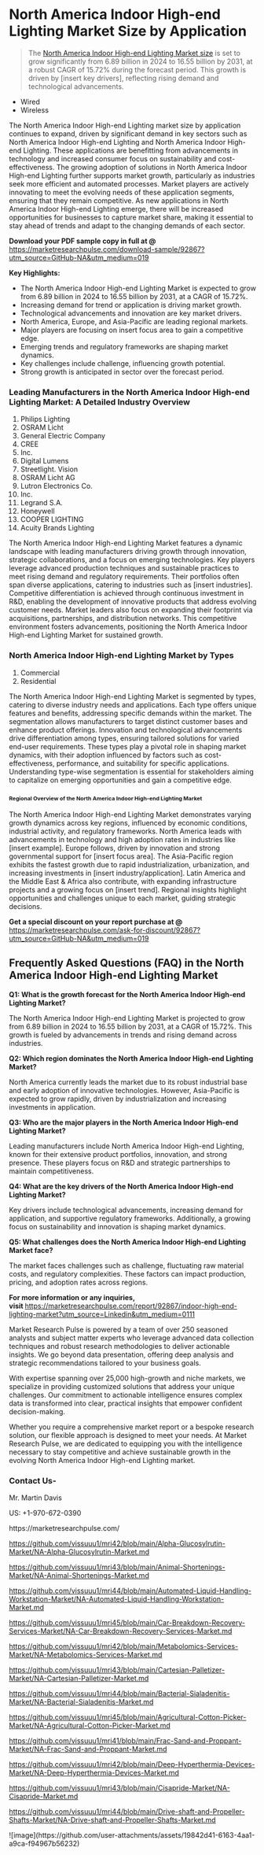 <h1>North America Indoor High-end Lighting Market&nbsp;Size by Application</h1><blockquote><p>The <a href="https://marketresearchpulse.com/download-sample/92867?utm_source=GitHub-NA&amp;utm_medium=019">North America Indoor High-end Lighting Market size</a> is set to grow significantly from 6.89 billion in 2024 to 16.55 billion by 2031, at a robust CAGR of 15.72% during the forecast period. This growth is driven by [insert key drivers], reflecting rising demand and technological advancements.</p></blockquote><ul><li>Wired<li> Wireless</li></ul><p>The North America Indoor High-end Lighting market size by application continues to expand, driven by significant demand in key sectors such as North America Indoor High-end Lighting and North America Indoor High-end Lighting. These applications are benefitting from advancements in technology and increased consumer focus on sustainability and cost-effectiveness. The growing adoption of solutions in North America Indoor High-end Lighting further supports market growth, particularly as industries seek more efficient and automated processes. Market players are actively innovating to meet the evolving needs of these application segments, ensuring that they remain competitive. As new applications in North America Indoor High-end Lighting emerge, there will be increased opportunities for businesses to capture market share, making it essential to stay ahead of trends and adapt to the changing demands of each sector.</p><p><strong>Download your PDF sample copy in full at @ </strong><a href="https://marketresearchpulse.com/download-sample/92867?utm_source=GitHub-NA&amp;utm_medium=019">https://marketresearchpulse.com/download-sample/92867?utm_source=GitHub-NA&amp;utm_medium=019</a></p><p><strong>Key Highlights: </strong></p><ul><li>The North America Indoor High-end Lighting Market is expected to grow from 6.89 billion in 2024 to 16.55 billion by 2031, at a CAGR of 15.72%.</li><li>Increasing demand for trend or application is driving market growth.</li><li>Technological advancements and innovation are key market drivers.</li><li>North America, Europe, and Asia-Pacific are leading regional markets.</li><li>Major players are focusing on insert focus area to gain a competitive edge.</li><li>Emerging trends and regulatory frameworks are shaping market dynamics.</li><li>Key challenges include challenge, influencing growth potential.</li><li>Strong growth is anticipated in sector over the forecast period.</li></ul><h3>Leading Manufacturers in the North America Indoor High-end Lighting Market: A Detailed Industry Overview</h3><ol><li>Philips Lighting</li><li>OSRAM Licht</li><li>General Electric Company</li><li>CREE</li><li>Inc.</li><li>Digital Lumens</li><li>Streetlight. Vision</li><li>OSRAM Licht AG</li><li>Lutron Electronics Co.</li><li>Inc.</li><li>Legrand S.A.</li><li>Honeywell</li><li>COOPER LIGHTING</li><li>Acuity Brands Lighting</li></ol><div class="flex max-w-full flex-col flex-grow"><div class="min-h-8 text-message flex w-full flex-col items-end gap-2 whitespace-normal break-words [.text-message+&amp;]:mt-5" dir="auto" data-message-author-role="assistant" data-message-id="fd8432e4-4910-450d-b182-61b7bfb0a01f" data-message-model-slug="gpt-4o"><div class="flex w-full flex-col gap-1 empty:hidden first:pt-[3px]"><div class="markdown prose w-full break-words dark:prose-invert light"><p>The North America Indoor High-end Lighting Market features a dynamic landscape with leading manufacturers driving growth through innovation, strategic collaborations, and a focus on emerging technologies. Key players leverage advanced production techniques and sustainable practices to meet rising demand and regulatory requirements. Their portfolios often span diverse applications, catering to industries such as [insert industries]. Competitive differentiation is achieved through continuous investment in R&amp;D, enabling the development of innovative products that address evolving customer needs. Market leaders also focus on expanding their footprint via acquisitions, partnerships, and distribution networks. This competitive environment fosters advancements, positioning the North America Indoor High-end Lighting Market for sustained growth.</p></div></div></div></div><h3>North America Indoor High-end Lighting Market by Types</h3><ol><li>Commercial<li> Residential</li></ol><div class="flex max-w-full flex-col flex-grow"><div class="min-h-8 text-message flex w-full flex-col items-end gap-2 whitespace-normal break-words [.text-message+&amp;]:mt-5" dir="auto" data-message-author-role="assistant" data-message-id="084470be-0bb7-4664-bddf-5156b4f41249" data-message-model-slug="gpt-4o-mini"><div class="flex w-full flex-col gap-1 empty:hidden first:pt-[3px]"><div class="markdown prose w-full break-words dark:prose-invert light"><p>The North America Indoor High-end Lighting Market is segmented by types, catering to diverse industry needs and applications. Each type offers unique features and benefits, addressing specific demands within the market. The segmentation allows manufacturers to target distinct customer bases and enhance product offerings. Innovation and technological advancements drive differentiation among types, ensuring tailored solutions for varied end-user requirements. These types play a pivotal role in shaping market dynamics, with their adoption influenced by factors such as cost-effectiveness, performance, and suitability for specific applications. Understanding type-wise segmentation is essential for stakeholders aiming to capitalize on emerging opportunities and gain a competitive edge.</p></div></div></div></div><h3><span style="font-size: 11px;">Regional Overview of the North America Indoor High-end Lighting Market</span></h3><div class="flex max-w-full flex-col flex-grow"><div class="min-h-8 text-message flex w-full flex-col items-end gap-2 whitespace-normal break-words [.text-message+&amp;]:mt-5" dir="auto" data-message-author-role="assistant" data-message-id="e9038762-ce64-4e30-91c9-9bd413514231" data-message-model-slug="gpt-4o-mini"><div class="flex w-full flex-col gap-1 empty:hidden first:pt-[3px]"><div class="markdown prose w-full break-words dark:prose-invert light"><p>The North America Indoor High-end Lighting Market demonstrates varying growth dynamics across key regions, influenced by economic conditions, industrial activity, and regulatory frameworks. North America leads with advancements in technology and high adoption rates in industries like [insert example]. Europe follows, driven by innovation and strong governmental support for [insert focus area]. The Asia-Pacific region exhibits the fastest growth due to rapid industrialization, urbanization, and increasing investments in [insert industry/application]. Latin America and the Middle East &amp; Africa also contribute, with expanding infrastructure projects and a growing focus on [insert trend]. Regional insights highlight opportunities and challenges unique to each market, guiding strategic decisions.</p></div></div></div></div><p><strong>Get a special discount on your report purchase at @ </strong><a href="https://marketresearchpulse.com/ask-for-discount/92867?utm_source=GitHub-NA&amp;utm_medium=019">https://marketresearchpulse.com/ask-for-discount/92867?utm_source=GitHub-NA&amp;utm_medium=019</a></p><h2>Frequently Asked Questions (FAQ) in the North America Indoor High-end Lighting Market</h2><p><strong>Q1: What is the growth forecast for the North America Indoor High-end Lighting Market?</strong></p><p>The North America Indoor High-end Lighting Market is projected to grow from 6.89 billion in 2024 to 16.55 billion by 2031, at a CAGR of 15.72%. This growth is fueled by advancements in trends and rising demand across industries.</p><p><strong>Q2: Which region dominates the North America Indoor High-end Lighting Market?</strong></p><p>North America currently leads the market due to its robust industrial base and early adoption of innovative technologies. However, Asia-Pacific is expected to grow rapidly, driven by industrialization and increasing investments in application.</p><p><strong>Q3: Who are the major players in the North America Indoor High-end Lighting Market?</strong></p><p>Leading manufacturers include North America Indoor High-end Lighting, known for their extensive product portfolios, innovation, and strong presence. These players focus on R&amp;D and strategic partnerships to maintain competitiveness.</p><p><strong>Q4: What are the key drivers of the North America Indoor High-end Lighting Market?</strong></p><p>Key drivers include technological advancements, increasing demand for application, and supportive regulatory frameworks. Additionally, a growing focus on sustainability and innovation is shaping market dynamics.</p><p><strong>Q5: What challenges does the North America Indoor High-end Lighting Market face?</strong></p><p>The market faces challenges such as challenge, fluctuating raw material costs, and regulatory complexities. These factors can impact production, pricing, and adoption rates across regions.</p><p><strong>For more information or any inquiries, visit&nbsp;</strong><a href="https://marketresearchpulse.com/report/92867/indoor-high-end-lighting-market?utm_source=Linkedin&utm_medium=0111">https://marketresearchpulse.com/report/92867/indoor-high-end-lighting-market?utm_source=Linkedin&utm_medium=0111</a></p><p>Market Research Pulse is powered by a team of over 250 seasoned analysts and subject matter experts who leverage advanced data collection techniques and robust research methodologies to deliver actionable insights. We go beyond data presentation, offering deep analysis and strategic recommendations tailored to your business goals.</p><p>With expertise spanning over 25,000 high-growth and niche markets, we specialize in providing customized solutions that address your unique challenges. Our commitment to actionable intelligence ensures complex data is transformed into clear, practical insights that empower confident decision-making.</p><p>Whether you require a comprehensive market report or a bespoke research solution, our flexible approach is designed to meet your needs. At Market Research Pulse, we are dedicated to equipping you with the intelligence necessary to stay competitive and achieve sustainable growth in the evolving North America Indoor High-end Lighting market.</p><h3><strong>Contact Us-</strong></h3><p>Mr. Martin Davis</p><p>US: +1-970-672-0390</p><p>https://marketresearchpulse.com/</p><p><a href="https://github.com/vissuuu1/mri42/blob/main/Alpha-Glucosylrutin-Market/NA-Alpha-Glucosylrutin-Market.md">https://github.com/vissuuu1/mri42/blob/main/Alpha-Glucosylrutin-Market/NA-Alpha-Glucosylrutin-Market.md</a></p><p><a href="https://github.com/vissuuu1/mri43/blob/main/Animal-Shortenings-Market/NA-Animal-Shortenings-Market.md">https://github.com/vissuuu1/mri43/blob/main/Animal-Shortenings-Market/NA-Animal-Shortenings-Market.md</a></p><p><a href="https://github.com/vissuuu1/mri44/blob/main/Automated-Liquid-Handling-Workstation-Market/NA-Automated-Liquid-Handling-Workstation-Market.md">https://github.com/vissuuu1/mri44/blob/main/Automated-Liquid-Handling-Workstation-Market/NA-Automated-Liquid-Handling-Workstation-Market.md</a></p><p><a href="https://github.com/vissuuu1/mri45/blob/main/Car-Breakdown-Recovery-Services-Market/NA-Car-Breakdown-Recovery-Services-Market.md">https://github.com/vissuuu1/mri45/blob/main/Car-Breakdown-Recovery-Services-Market/NA-Car-Breakdown-Recovery-Services-Market.md</a></p><p><a href="https://github.com/vissuuu1/mri42/blob/main/Metabolomics-Services-Market/NA-Metabolomics-Services-Market.md">https://github.com/vissuuu1/mri42/blob/main/Metabolomics-Services-Market/NA-Metabolomics-Services-Market.md</a></p><p><a href="https://github.com/vissuuu1/mri43/blob/main/Cartesian-Palletizer-Market/NA-Cartesian-Palletizer-Market.md">https://github.com/vissuuu1/mri43/blob/main/Cartesian-Palletizer-Market/NA-Cartesian-Palletizer-Market.md</a></p><p><a href="https://github.com/vissuuu1/mri44/blob/main/Bacterial-Sialadenitis-Market/NA-Bacterial-Sialadenitis-Market.md">https://github.com/vissuuu1/mri44/blob/main/Bacterial-Sialadenitis-Market/NA-Bacterial-Sialadenitis-Market.md</a></p><p><a href="https://github.com/vissuuu1/mri45/blob/main/Agricultural-Cotton-Picker-Market/NA-Agricultural-Cotton-Picker-Market.md">https://github.com/vissuuu1/mri45/blob/main/Agricultural-Cotton-Picker-Market/NA-Agricultural-Cotton-Picker-Market.md</a></p><p><a href="https://github.com/vissuuu1/mri41/blob/main/Frac-Sand-and-Proppant-Market/NA-Frac-Sand-and-Proppant-Market.md">https://github.com/vissuuu1/mri41/blob/main/Frac-Sand-and-Proppant-Market/NA-Frac-Sand-and-Proppant-Market.md</a></p><p><a href="https://github.com/vissuuu1/mri42/blob/main/Deep-Hyperthermia-Devices-Market/NA-Deep-Hyperthermia-Devices-Market.md">https://github.com/vissuuu1/mri42/blob/main/Deep-Hyperthermia-Devices-Market/NA-Deep-Hyperthermia-Devices-Market.md</a></p><p><a href="https://github.com/vissuuu1/mri43/blob/main/Cisapride-Market/NA-Cisapride-Market.md">https://github.com/vissuuu1/mri43/blob/main/Cisapride-Market/NA-Cisapride-Market.md</a></p><p><a href="https://github.com/vissuuu1/mri44/blob/main/Drive-shaft-and-Propeller-Shafts-Market/NA-Drive-shaft-and-Propeller-Shafts-Market.md">https://github.com/vissuuu1/mri44/blob/main/Drive-shaft-and-Propeller-Shafts-Market/NA-Drive-shaft-and-Propeller-Shafts-Market.md</a></p>
![image](https://github.com/user-attachments/assets/19842d41-6163-4aa1-a9ca-f94967b56232)
